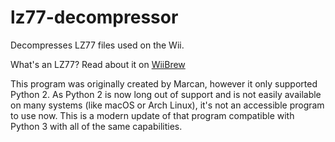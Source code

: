 # lz77-decompressor
Decompresses LZ77 files used on the Wii.

What's an LZ77? Read about it on [WiiBrew](https://wiibrew.org/wiki/LZ77)

This program was originally created by Marcan, however it only supported Python 2. As Python 2 is now long out of support and is not easily available on many systems (like macOS or Arch Linux), it's not an accessible program to use now. This is a modern update of that program compatible with Python 3 with all of the same capabilities.
